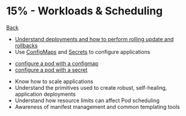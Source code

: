 # 15% - Workloads & Scheduling
[Back](../README.md)

* [Understand deployments and how to perform rolling update and rollbacks](https://kubernetes.io/docs/concepts/workloads/controllers/deployment/)
* Use [ConfigMaps](https://kubernetes.io/docs/concepts/configuration/configmap/) and [Secrets](https://kubernetes.io/docs/concepts/configuration/secret/) to configure applications
-   [configure a pod with a configmap](https://kubernetes.io/docs/tasks/configure-pod-container/configure-pod-configmap/)
-   [configure a pod with a secret](https://kubernetes.io/docs/tasks/inject-data-application/distribute-credentials-secure/)
* Know how to scale applications
* Understand the primitives used to create robust, self-healing, application deployments
* Understand how resource limits can affect Pod scheduling
* Awareness of manifest management and common templating tools